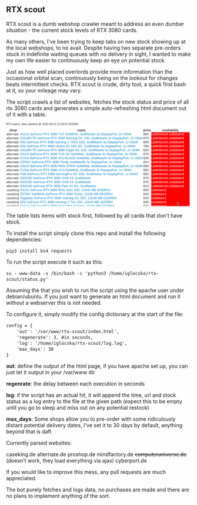## RTX scout

RTX scout is a dumb webshop crawler meant to address an even dumber situation - the current stock levels of RTX 3080 cards.

As many others, I've been trying to keep tabs on new stock showing up at the local webshops, to no avail. Despite having two separate pre-orders stuck in indefinite waiting queues with no delivery in sight, I wanted to make my own life easier to continuously keep an eye on potential stock.

Just as how well placed overlords provide more information than the occasional orbital scan, continuously being on the lookout for changes beats intermittent checks. RTX scout is crude, dirty tool, a quick first bash at it, so your mileage may vary.

The script crawls a list of websites, fetches the stock status and price of all rtx 3080 cards and generates a simple auto-refreshing html document out of it with a table.

![RTX-scout in actiony](screenshot.png)

The table lists items with stock first, followed by all cards that don't have stock.

To install the script simply clone this repo and install the following dependencies:

```
pip3 install bs4 requests
```

To run the script execute it such as this:

```
su - www-data -s /bin/bash -c 'python3 /home/iglocska/rtx-scout/status.py'
```

Assuming the that you wish to run the script using the apache user under debian/ubuntu. If you just want to generate an html document and run it without a webserver this is not needed.

To configure it, simply modify the config dictionary at the start of the file:

```
config = {
    'out': '/var/www/rtx-scout/index.html',
    'regenerate': 3, #in seconds,
    'log': '/home/iglocska/rtx-scout/log.log',
    'max_days': 30
}
```

**out**: define the output of the html page, if you have apache set up, you can just let it output in your /var/www dir

**regenrate**: the delay between each execution in seconds

**log**: if the script has an actual hit, it will append the time, url and stock status as a log entry to the file at the given path (expect this to be empty until you go to sleep and miss out on any potential restock)

**max\_days**: Some shops allow you to pre-order with some ridiculously distant potential delivery dates, I've set it to 30 days by default, anything beyond that is daft

Currently parsed websites:

caseking.de
alternate.de
proshop.de
mindfactory.de
~~computeruniverse.de~~ (doesn't work, they load everything via ajax)
cyberport.de

If you would like to improve this mess, any pull requests are much appreciated.

The bot purely fetches and logs data, no purchases are made and there are no plans to implement anything of the sort.
